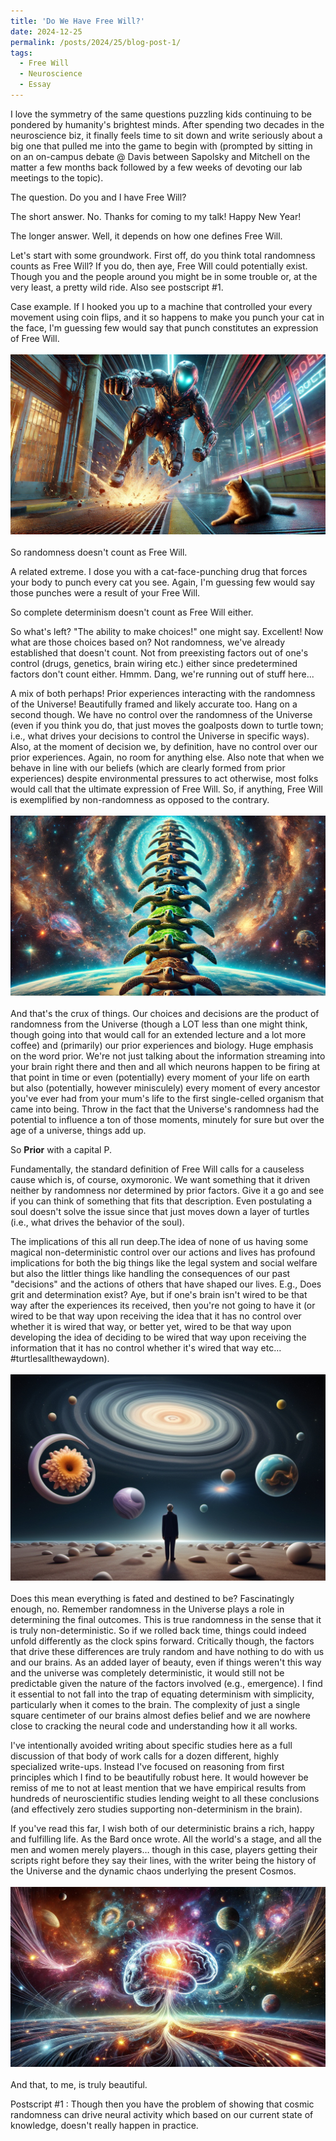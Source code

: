 ```yaml
---
title: 'Do We Have Free Will?'
date: 2024-12-25
permalink: /posts/2024/25/blog-post-1/
tags:
  - Free Will
  - Neuroscience
  - Essay
---
```

I love the symmetry of the same questions puzzling kids continuing to be pondered by humanity's brightest minds. After spending two decades in the neuroscience biz, it finally feels time to sit down and write seriously about a big one that pulled me into the game to begin with (prompted by sitting in on an on-campus debate @ Davis between Sapolsky and Mitchell on the matter a few months back followed by a few weeks of devoting our lab meetings to the topic).

The question. Do you and I have Free Will?

The short answer. No. Thanks for coming to my talk! Happy New Year!

The longer answer. Well, it depends on how one defines Free Will. 

Let's start with some groundwork. First off, do you think total randomness counts as Free Will? If you do, then aye, Free Will could potentially exist. Though you and the people around you might be in some trouble or, at the very least, a pretty wild ride. Also see postscript #1.

Case example. If I hooked you up to a machine that controlled your every movement using coin flips, and it so happens to make you punch your cat in the face, I'm guessing few would say that punch constitutes an expression of Free Will. 
<br/><br/>
<img src='/images/robotpunch.jpg'>
<br/><br/>
So randomness doesn't count as Free Will.

A related extreme. I dose you with a cat-face-punching drug that forces your body to punch every cat you see. Again, I'm guessing few would say those punches were a result of your Free Will.

So complete determinism doesn't count as Free Will either.

So what's left? "The ability to make choices!" one might say. Excellent! Now what are those choices based on? Not randomness, we've already established that doesn't count. Not from preexisting factors out of one's control (drugs, genetics, brain wiring etc.) either since predetermined factors don't count either. Hmmm. Dang, we're running out of stuff here... 

A mix of both perhaps! Prior experiences interacting with the randomness of the Universe! Beautifully framed and likely accurate too. Hang on a second though. We have no control over the randomness of the Universe (even if you think you do, that just moves the goalposts down to turtle town; i.e., what drives your decisions to control the Universe in specific ways). Also, at the moment of decision we, by definition, have no control over our prior experiences. Again, no room for anything else. Also note that when we behave in line with our beliefs (which are clearly formed from prior experiences) despite environmental pressures to act otherwise, most folks would call that the ultimate expression of Free Will. So, if anything, Free Will is exemplified by non-randomness as opposed to the contrary.
<br/><br/>
<img src='/images/turtles.jpg'>
<br/><br/>
And that's the crux of things. Our choices and decisions are the product of randomness from the Universe (though a LOT less than one might think, though going into that would call for an extended lecture and a lot more coffee) and (primarily) our prior experiences and biology. Huge emphasis on the word prior. We're not just talking about the information streaming into your brain right there and then and all which neurons happen to be firing at that point in time or even (potentially) every moment of your life on earth but also (potentially, however minisculely) every moment of every ancestor you've ever had from your mum's life to the first single-celled organism that came into being. Throw in the fact that the Universe's randomness had the potential to influence a ton of those moments, minutely for sure but over the age of a universe, things add up.

So **Prior** with a capital P. 

Fundamentally, the standard definition of Free Will calls for a causeless cause which is, of course, oxymoronic. We want something that it driven neither by randomness nor determined by prior factors. Give it a go and see if you can think of something that fits that description. Even postulating a soul doesn't solve the issue since that just moves down a layer of turtles (i.e., what drives the behavior of the soul).

The implications of this all run deep.The idea of none of us having some magical non-deterministic control over our actions and lives has profound implications for both the big things like the legal system and social welfare but also the littler things like handling the consequences of our past "decisions" and the actions of others that have shaped our lives. E.g., Does grit and determination exist? Aye, but if one's brain isn't wired to be that way after the experiences its received, then you're not going to have it (or wired to be that way upon receiving the idea that it has no control over whether it is wired that way, or better yet, wired to be that way upon developing the idea of deciding to be wired that way upon receiving the information that it has no control whether it's wired that way etc… #turtlesallthewaydown).
<br/><br/>
<img src='/images/universetime.jpg'>
<br/><br/>
Does this mean everything is fated and destined to be? Fascinatingly enough, no. Remember randomness in the Universe plays a role in determining the final outcomes. This is true randomness in the sense that it is truly non-deterministic. So if we rolled back time, things could indeed unfold differently as the clock spins forward. Critically though, the factors that drive these differences are truly random and have nothing to do with us and our brains. As an added layer of beauty, even if things weren't this way and the universe was completely deterministic, it would still not be predictable given the nature of the factors involved (e.g., emergence). I find it essential to not fall into the trap of equating determinism with simplicity, particularly when it comes to the brain. The complexity of just a single square centimeter of our brains almost defies belief and we are nowhere close to cracking the neural code and understanding how it all works.

I've intentionally avoided writing about specific studies here as a full discussion of that body of work calls for a dozen different, highly specialized write-ups. Instead I've focused on reasoning from first principles which I find to be beautifully robust here. It would however be remiss of me to not at least mention that we have empirical results from hundreds of neuroscientific studies lending weight to all these conclusions (and effectively zero studies supporting non-determinism in the brain).

If you've read this far, I wish both of our deterministic brains a rich, happy and fulfilling life. As the Bard once wrote. All the world's a stage, and all the men and women merely players… though in this case, players getting their scripts right before they say their lines, with the writer being the history of the Universe and the dynamic chaos underlying the present Cosmos.
<br/><br/>
<img src='/images/cosmosbrain.jpg'>
<br/><br/>
And that, to me, is truly beautiful.

Postscript #1 : Though then you have the problem of showing that cosmic randomness can drive neural activity which based on our current state of knowledge, doesn't really happen in practice.
